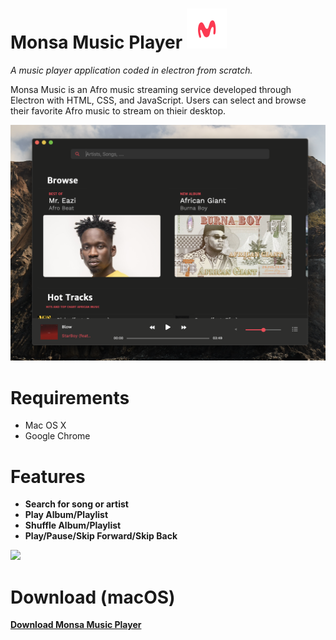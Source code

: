 
# Monsa Music Player ![alt text](monsa.iconset/icon_32x32@2x.png "Logo Title Text 1")
*A music player application coded in electron from scratch.*

Monsa Music is an Afro music streaming service developed through Electron with HTML, CSS, and JavaScript. Users can select and browse their favorite Afro music to stream on thieir desktop.



<img src="Monsa Screen Shot .png">

# Requirements
* Mac OS X
* Google Chrome

# Features
* **Search for song or artist**
* **Play Album/Playlist**
* **Shuffle Album/Playlist**
* **Play/Pause/Skip Forward/Skip Back**


<img src="monsa music screenshot.gif">

# Download (macOS)
**[Download Monsa Music Player](https://drive.google.com/file/d/1eHNUBvFiIj4skCHPC4yziES2X9_CYXsN/view?usp=sharing "Download Monsa Music")**
